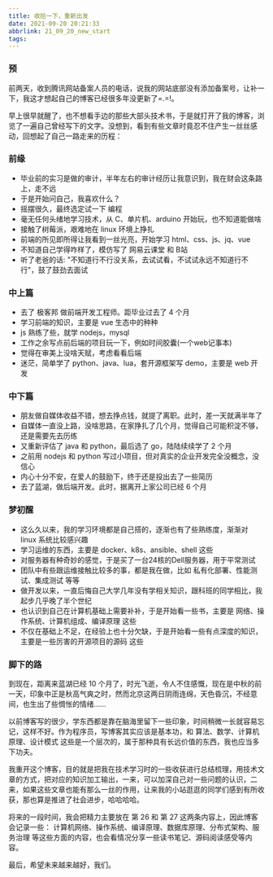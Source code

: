 ```yaml
---
title: 收拾一下，重新出发
date: 2021-09-20 20:21:33
abbrlink: 21_09_20_new_start
tags:
---
```


### 预
前两天，收到腾讯网站备案人员的电话，说我的网站底部没有添加备案号，让补一下，我这才想起自己的博客已经很多年没更新了=.=!。

早上很早就醒了，也不想看手边的那些大部头技术书，于是就打开了我的博客，浏览了一遍自己曾经写下的文字。没想到，看到有些文章时竟忍不住产生一丝丝感动，回想起了自己一路走来的历程：

### 前缘
- 毕业前的实习是做的审计，半年左右的审计经历让我意识到，我在财会这条路上，走不远
- 于是开始问自己，我喜欢什么？
- 摇摆很久，最终选定试一下 编程
- 毫无任何头绪地学习技术，从 C、单片机、arduino 开始玩，也不知道能做啥
- 接触了树莓派，艰难地在 linux 环境上挣扎
- 前端的所见即所得让我看到一丝光亮，开始学习 html、css、js、jq、vue
- 不知道自己学得咋样了，模仿写了 网易云课堂 和 B站
- 听了老爸的话: "不知道行不行没关系，去试试看，不试试永远不知道行不行"，鼓了鼓劲去面试

### 中上篇
- 去了 极客邦 做前端开发工程师。距毕业过去了 4 个月
- 学习前端的知识，主要是 vue 生态中的种种
- js 熟练了些，就学 nodejs，mysql
- 工作之余写点前后端的项目玩一下，例如时间胶囊(一个web记事本)
- 觉得在审美上没啥天赋，考虑看看后端
- 迷茫，简单学了 python、java、lua，套开源框架写 demo，主要是 web 开发

### 中下篇
- 朋友做自媒体收益不错，想去挣点钱，就提了离职。此时，差一天就满半年了
- 自媒体一直没上路，没啥思路，在家挣扎了几个月，觉得自己可能积淀不够，还是需要先去历练
- 又重新评估了 java 和 python，最后选了 go，陆陆续续学了 2 个月
- 之前用 nodejs 和 python 写过小项目，但对真实的企业开发完全没概念，没信心
- 内心十分不安，在爱人的鼓励下，终于还是投出去了一些简历
- 去了蓝湖，做后端开发。此时，据离开上家公司已经 6 个月

### 梦初醒
- 这么久以来，我的学习环境都是自己搭的，逐渐也有了些熟练度，渐渐对 linux 系统比较感兴趣
- 学习运维的东西，主要是 docker、k8s、ansible、shell 这些
- 对服务器有种奇妙的感觉，于是买了一台24核的Dell服务器，用于平常测试
- 团队中有些跟运维接触比较多的事，都是我在做，比如 私有化部署、性能测试、集成测试 等等
- 做开发以来，一直后悔自己大学几年没有学相关知识，跟科班的同学相比，我起步几乎晚了半个世纪
- 也认识到自己在计算机基础上需要补补，于是开始看一些书，主要是 网络、操作系统、计算机组成、编译原理 这些
- 不仅在基础上不足，在经验上也十分欠缺，于是开始看一些有点深度的知识，主要是一些厉害的开源项目的源码 这些

### 脚下的路
到现在，距离来蓝湖已经 10 个月了，时光飞逝，令人不住感慨，现在是中秋的前一天，印象中正是秋高气爽之时，然而北京这两日阴雨连绵，天色昏沉，不经意间，也生出了些惆怅的情绪……

以前博客写的很少，学东西都是靠在脑海里留下一些印象，时间稍微一长就容易忘记，这样不好。作为程序员，写博客其实应该是基本功，和 算法、数学、计算机原理、设计模式 这些是一个层次的，属于那种具有长远价值的东西，我也应当多下功夫。

我重开这个博客，目的就是把我在技术学习时的一些收获进行总结梳理，用技术文章的方式，把对应的知识加工输出，一来，可以加深自己对一些问题的认识，二来，如果这些文章也能有那么一丝的作用，让来我的小站逛逛的同学们感到有所收获，那也算是推进了社会进步，哈哈哈哈。

将来的一段时间，我会把精力主要放在 第 26 和 第 27 这两条内容上，因此博客会记录一些： 计算机网络、操作系统、编译原理、数据库原理、分布式架构、服务治理 等这些方面的内容，也会看情况分享一些读书笔记、源码阅读感受等内容。

最后，希望未来越来越好，我们。
